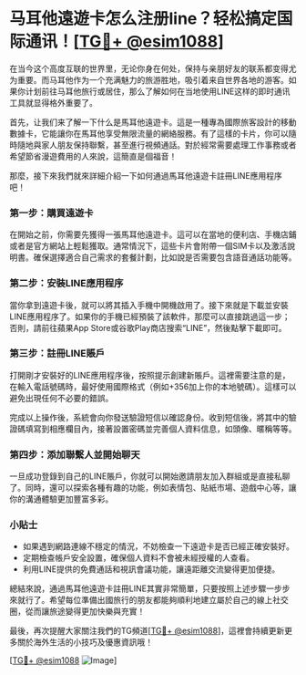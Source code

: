 # 马耳他遠遊卡怎么注册line？轻松搞定国际通讯！[[TG💪+ @esim1088](https://t.me/s/esim1088)]

在当今这个高度互联的世界里，无论你身在何处，保持与亲朋好友的联系都变得尤为重要。而马耳他作为一个充满魅力的旅游胜地，吸引着来自世界各地的游客。如果你计划前往马耳他旅行或居住，那么了解如何在当地使用LINE这样的即时通讯工具就显得格外重要了。

首先，让我们来了解一下什么是馬耳他遠遊卡。這是一種專為國際旅客設計的移動數據卡，它能讓你在馬耳他享受無限流量的網絡服務。有了這樣的卡片，你可以隨時隨地與家人朋友保持聯繫，甚至進行視頻通話。對於經常需要處理工作事務或者希望節省漫遊費用的人來說，這簡直是個福音！

那麼，接下來我們就來詳細介紹一下如何通過馬耳他遠遊卡註冊LINE應用程序吧！

### 第一步：購買遠遊卡

在開始之前，你需要先獲得一張馬耳他遠遊卡。這可以在當地的便利店、手機店鋪或者是官方網站上輕鬆獲取。通常情況下，這些卡片會附帶一個SIM卡以及激活說明書。確保選擇適合自己需求的套餐計劃，比如說是否需要包含語音通話功能等。

### 第二步：安裝LINE應用程序

當你拿到遠遊卡後，就可以將其插入手機中開機啟用了。接下來就是下載並安裝LINE應用程序了。如果你的手機已經預裝了該軟件，那麼可以直接跳過這一步；否則，請前往蘋果App Store或谷歌Play商店搜索“LINE”，然後點擊下載即可。

### 第三步：註冊LINE賬戶

打開剛才安裝好的LINE應用程序後，按照提示創建新賬戶。這裡需要注意的是，在輸入電話號碼時，最好使用國際格式（例如+356加上你的本地號碼）。這樣可以避免出現任何不必要的錯誤。

完成以上操作後，系統會向你發送驗證短信以確認身份。收到短信後，將其中的驗證碼填寫到相應欄目內，接著設置密碼並完善個人資料信息，如頭像、暱稱等等。

### 第四步：添加聯繫人並開始聊天

一旦成功登錄到自己的LINE賬戶，你就可以開始邀請朋友加入群組或是直接私聊了。同時，還可以探索各種有趣的功能，例如表情包、貼紙市場、遊戲中心等，讓你的溝通體驗更加豐富多彩。

### 小貼士

- 如果遇到網路連線不穩定的情況，不妨檢查一下遠遊卡是否已經正確安裝好。
- 定期檢查帳戶安全設置，確保個人資料不會被未經授權的人查看。
- 利用LINE提供的免費通話和視訊會議功能，讓遠距離交流變得更加便捷。

總結來說，通過馬耳他遠遊卡註冊LINE其實非常簡單，只要按照上述步驟一步步來就行了。希望每位準備出國旅行的朋友都能夠順利地建立屬於自己的線上社交圈，從而讓旅途變得更加快樂與充實！

最後，再次提醒大家關注我們的TG頻道[[TG💪+ @esim1088](https://t.me/s/esim1088)]，這裡會持續更新更多關於海外生活的小技巧及優惠資訊哦！

[[TG💪+ @esim1088](https://t.me/s/esim1088) ![Image](https://i.postimg.cc/4NQfJmqS/Snipaste-2025-05-13-00-14-12.png)]